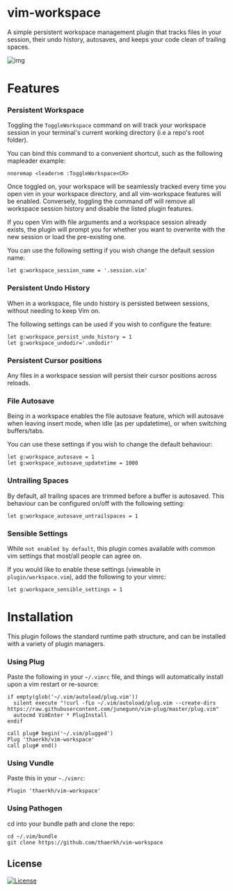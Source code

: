 vim-workspace
=========
A simple persistent workspace management plugin that tracks files in your session, their undo history, autosaves, and keeps your code clean of trailing spaces.

![img](https://raw.githubusercontent.com/thaerkh/vim-workspace/master/wiki/screenshots/demo.gif)
# Features
### Persistent Workspace
Toggling the `ToggleWorkspace` command on will track your workspace session in your terminal's current working directory (i.e a repo's root folder).

You can bind this command to a convenient shortcut, such as the following mapleader example:
```
nnoremap <leader>m :ToggleWorkspace<CR>
```
Once toggled on, your workspace will be seamlessly tracked every time you open vim in your workspace directory, and all vim-workspace features will be enabled. Conversely, toggling the command off will remove all workspace session history and disable the listed plugin features.

If you open Vim with file arguments and a workspace session already exists, the plugin will prompt you for whether you want to overwrite with the new session or load the pre-existing one.

You can use the following setting if you wish change the default session name:
```
let g:workspace_session_name = '.session.vim'
```
### Persistent Undo History

When in a workspace, file undo history is persisted between sessions, without needing to keep Vim on.

The following settings can be used if you wish to configure the feature:
```
let g:workspace_persist_undo_history = 1
let g:workspace_undodir='.undodir'
```
### Persistent Cursor positions
Any files in a workspace session will persist their cursor positions across reloads.
### File Autosave
Being in a workspace enables the file autosave feature, which will autosave when leaving insert mode, when idle (as per updatetime), or when switching buffers/tabs.

You can use these settings if you wish to change the default behaviour:
```
let g:workspace_autosave = 1
let g:workspace_autosave_updatetime = 1000
```
### Untrailing Spaces
By default, all trailing spaces are trimmed before a buffer is autosaved. This behaviour can be configured on/off with the following setting:
```
let g:workspace_autosave_untrailspaces = 1
```
### Sensible Settings
While `not enabled by default`, this plugin comes available with common vim settings that most/all people can agree on.

If you would like to enable these settings (viewable in `plugin/workspace.vim`), add the following to your vimrc:
```
let g:workspace_sensible_settings = 1
```

# Installation
This plugin follows the standard runtime path structure, and can be installed with a variety of plugin managers.
### Using Plug
Paste the following in your `~/.vimrc` file, and things will automatically install upon a vim restart or re-source:
```
if empty(glob('~/.vim/autoload/plug.vim'))
  silent execute "!curl -fLo ~/.vim/autoload/plug.vim --create-dirs https://raw.githubusercontent.com/junegunn/vim-plug/master/plug.vim"
  autocmd VimEnter * PlugInstall
endif

call plug# begin('~/.vim/plugged')
Plug 'thaerkh/vim-workspace'
call plug# end()
```
### Using Vundle
Paste this in your `~./vimrc`:
```
Plugin 'thaerkh/vim-workspace'
```
### Using Pathogen
cd into your bundle path and clone the repo:
```
cd ~/.vim/bundle
git clone https://github.com/thaerkh/vim-workspace
```

## License
[![License](https://img.shields.io/badge/License-Apache%202.0-blue.svg)](https://opensource.org/licenses/Apache-2.0)
